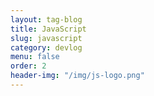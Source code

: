 ```yaml
---
layout: tag-blog
title: JavaScript
slug: javascript
category: devlog
menu: false
order: 2
header-img: "/img/js-logo.png"
---
```

